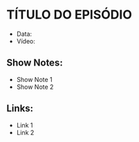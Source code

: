 # TÍTULO DO EPISÓDIO

- Data:
- Vídeo:

## Show Notes:

- Show Note 1
- Show Note 2

## Links:

- Link 1
- Link 2
